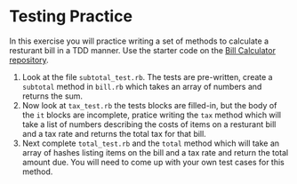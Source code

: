 # Testing Practice

In this exercise you will practice writing a set of methods to calculate a resturant bill in a TDD manner.  Use the starter code on the [Bill Calculator repository](https://github.com/AdaGold/bill-calculator).

1.   Look at the file `subtotal_test.rb`.  The tests are pre-written, create a `subtotal` method in `bill.rb` which takes an array of numbers and returns the sum.
2.   Now look at `tax_test.rb` the tests blocks are filled-in, but the body of the `it` blocks are incomplete, pratice writing the `tax` method which will take a list of numbers describing the costs of items on a resturant bill and a tax rate and returns the total tax for that bill.
3.  Next complete `total_test.rb` and the `total` method which will take an array of hashes listing items on the bill and a tax rate and return the total amount due.  You will need to come up with your own test cases for this method.
